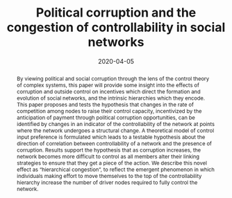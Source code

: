 ---
title: 'Political corruption and the congestion of controllability in social networks'

# Authors
# If you created a profile for a user (e.g. the default `admin` user), write the username (folder name) here
# and it will be replaced with their full name and linked to their profile.
authors:
  - admin

# Author notes (optional)
author_notes: ''

date: '2020-04-05'
doi: ''

# Schedule page publish date (NOT publication's date).
publishDate: ''

# Publication type.
# Legend: 0 = Uncategorized; 1 = Conference paper; 2 = Journal article;
# 3 = Preprint / Working Paper; 4 = Report; 5 = Book; 6 = Book section;
# 7 = Thesis; 8 = Patent
publication_types: ['2']

# Publication name and optional abbreviated publication name.
publication: In *Applied Network Science*. Vol 5, p. 23. Springer
publication_short: ''

abstract: 'By viewing political and social corruption through the lens of the control theory of complex systems, this paper will provide some insight into the effects of corruption and outside control on incentives which direct the formation and evolution of social networks, and the intrinsic hierarchies which they encode. This paper proposes and tests the hypothesis that changes in the rate of competition among nodes to raise their control capacity, incentivized by the anticipation of payment through political corruption opportunities, can be identified by changes in an indicator of the controllability of the network at points where the network undergoes a structural change. A theoretical model of control input preference is formulated which leads to a testable hypothesis about the direction of correlation between controllability of a network and the presence of corruption. Results support the hypothesis that as corruption increases, the network becomes more difficult to control as all members alter their linking strategies to ensure that they get a piece of the action. We describe this novel effect as “hierarchical congestion”, to reflect the emergent phenomenon in which individuals making effort to move themselves to the top of the controllability hierarchy increase the number of driver nodes required to fully control the network.'

# Summary. An optional shortened abstract.
summary: ''

tags: ['Network corruption','Social learning', 'Optimal control','Data science']

# Display this page in the Featured widget?
featured: false

# Custom links (uncomment lines below)
links:
  - name: Link to journal article
    url: 'https://appliednetsci.springeropen.com/articles/10.1007/s41109-020-00263-5'
  - name: Journal article (PDF)
    url: 'https://appliednetsci.springeropen.com/track/pdf/10.1007/s41109-020-00263-5.pdf'

url_pdf: ''
url_code: ''
url_dataset: ''
url_poster: ''
url_project: ''
url_slides: ''
url_source: ''
url_video: ''

# Featured image
# To use, add an image named `featured.jpg/png` to your page's folder.
image:
  caption: ''
  focal_point: ''
  preview_only: false

# Associated Projects (optional).
#   Associate this publication with one or more of your projects.
#   Simply enter your project's folder or file name without extension.
#   E.g. `internal-project` references `content/project/internal-project/index.md`.
#   Otherwise, set `projects: []`.
projects: []

# Slides (optional).
#   Associate this publication with Markdown slides.
#   Simply enter your slide deck's filename without extension.
#   E.g. `slides: "example"` references `content/slides/example/index.md`.
#   Otherwise, set `slides: ""`.
slides: ""
---